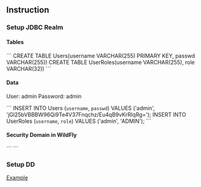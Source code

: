 
## Instruction ##


### Setup JDBC Realm ###

#### Tables ####

´´´
CREATE TABLE Users(username VARCHAR(255) PRIMARY KEY, passwd VARCHAR(255))
CREATE TABLE UserRoles(username VARCHAR(255), role VARCHAR(32)) 
´´´



#### Data ####

User: admin
Password: admin

´´´
INSERT INTO Users (`username`, `passwd`) VALUES ('admin', 'jGl25bVBBBW96Qi9Te4V37Fnqchz/Eu4qB9vKrRIqRg=');
INSERT INTO UserRoles (`username`, `role`) VALUES ('admin', 'ADMIN');
´´´



#### Security Domain in WildFly ####

´´´
<security-domain name="GeneralRealm" cache-type="default">
	<authentication>
		<login-module code="Database" flag="required">
			<module-option name="dsJndiName" value="java:/jdbc/UserRealmDS"/>
			<module-option name="principalsQuery" value="select passwd from Users where username=?"/>
			<module-option name="rolesQuery" value="select role, 'Roles' from UserRoles where username=?"/>
			<module-option name="hashAlgorithm" value="SHA-256"/>
			<module-option name="hashEncoding" value="base64"/>
		</login-module>
	</authentication>
</security-domain>
´´´


### Setup DD ###





[Example](http://blog.eisele.net/2015/01/jdbc-realm-wildfly820-primefaces51.html)
